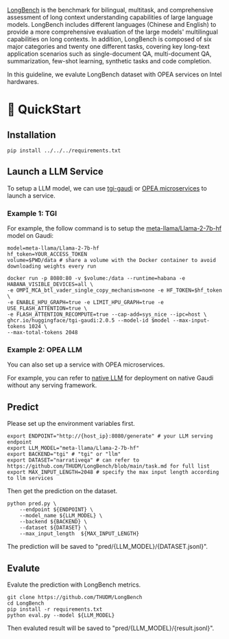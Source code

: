 [LongBench](https://github.com/THUDM/LongBench) is the benchmark for bilingual, multitask, and comprehensive assessment of long context understanding capabilities of large language models. LongBench includes different languages (Chinese and English) to provide a more comprehensive evaluation of the large models' multilingual capabilities on long contexts. In addition, LongBench is composed of six major categories and twenty one different tasks, covering key long-text application scenarios such as single-document QA, multi-document QA, summarization, few-shot learning, synthetic tasks and code completion.

In this guideline, we evalute LongBench dataset with OPEA services on Intel hardwares.

# 🚀 QuickStart

## Installation

```
pip install ../../../requirements.txt
```

## Launch a LLM Service

To setup a LLM model, we can use [tgi-gaudi](https://github.com/huggingface/tgi-gaudi) or [OPEA microservices](https://github.com/opea-project/GenAIComps/tree/main/comps/llms/text-generation) to launch a service. 

### Example 1: TGI
For example, the follow command is to setup the [meta-llama/Llama-2-7b-hf](https://huggingface.co/meta-llama/Llama-2-7b-hf) model on  Gaudi:

```
model=meta-llama/Llama-2-7b-hf
hf_token=YOUR_ACCESS_TOKEN
volume=$PWD/data # share a volume with the Docker container to avoid downloading weights every run

docker run -p 8080:80 -v $volume:/data --runtime=habana -e HABANA_VISIBLE_DEVICES=all \
-e OMPI_MCA_btl_vader_single_copy_mechanism=none -e HF_TOKEN=$hf_token \
-e ENABLE_HPU_GRAPH=true -e LIMIT_HPU_GRAPH=true -e USE_FLASH_ATTENTION=true \
-e FLASH_ATTENTION_RECOMPUTE=true --cap-add=sys_nice --ipc=host \
ghcr.io/huggingface/tgi-gaudi:2.0.5 --model-id $model --max-input-tokens 1024 \
--max-total-tokens 2048
```

### Example 2: OPEA LLM
You can also set up a service with OPEA microservices. 

For example, you can refer to [native LLM](https://github.com/opea-project/GenAIComps/tree/main/comps/llms/text-generation/native/langchain) for deployment on native Gaudi without any serving framework.

## Predict 
Please set up the environment variables first.
```
export ENDPOINT="http://{host_ip}:8080/generate" # your LLM serving endpoint
export LLM_MODEL="meta-llama/Llama-2-7b-hf"
export BACKEND="tgi" # "tgi" or "llm"
export DATASET="narrativeqa" # can refer to https://github.com/THUDM/LongBench/blob/main/task.md for full list
export MAX_INPUT_LENGTH=2048 # specify the max input length according to llm services
```
Then get the prediction on the dataset.
```
python pred.py \
    --endpoint ${ENDPOINT} \
    --model_name ${LLM_MODEL} \
    --backend ${BACKEND} \ 
    --dataset ${DATASET} \
    --max_input_length  ${MAX_INPUT_LENGTH}
```
The prediction will be saved to "pred/{LLM_MODEL}/{DATASET.jsonl}".

## Evalute
Evalute the prediction with LongBench metrics.
```
git clone https://github.com/THUDM/LongBench
cd LongBench
pip install -r requirements.txt
python eval.py --model ${LLM_MODEL}
```
Then evaluted result will be saved to "pred/{LLM_MODEL}/{result.jsonl}".